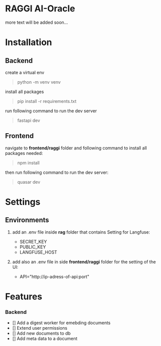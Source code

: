 # RAGGI AI-Oracle

more text will be added soon...

# Installation

## Backend

create a virtual env

> python -m venv venv

install all packages

> pip install -r requirements.txt

run following command to run the dev server

> fastapi dev

## Frontend

navigate to **frontend/raggi** folder and following command to install all packages needed:

> npm install

then run following command to run the dev server:

> quasar dev

# Settings

## Environments

1. add an .env file inside **rag** folder that contains Setting for Langfuse:

   - SECRET_KEY
   - PUBLIC_KEY
   - LANGFUSE_HOST

2. add also an .env file in side **frontend/raggi** folder for the setting of the UI:

   - API="http://ip-adress-of-api:port"

# Features

### Backend

- [] Add a digest worker for emebding documents
- [] Extend user permissions
- [] Add new documents to db
- [] Add meta data to a document
